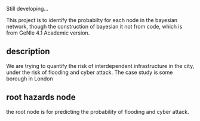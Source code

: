 Still developing...

This project is to identify the probabilty for each node in the bayesian network, though the construction of bayesian it not from code, which is from GeNIe 4.1 Academic version. 

## description 
We are trying to quantify the risk of interdependent infrastructure in the city, under the risk of flooding and cyber attack. The case study is some borough in London

## root hazards node 
the root node is for predicting the probability of flooding and cyber attack. 
